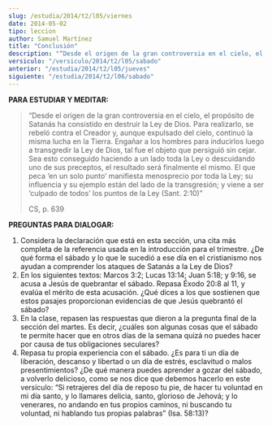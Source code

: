 ```yaml
---
slug: /estudia/2014/t2/l05/viernes
date: 2014-05-02
tipo: leccion
author: Samuel Martínez
title: "Conclusión"
description: "“Desde el origen de la gran controversia en el cielo, el propósito de Satanás ha consistido en destruir la Ley de Dios. Para realizarlo, se rebeló contra el Creador y, aunque expulsado del cielo, continuó la misma lucha en la Tierra. Engañar a los hombres para inducirlos luego a transgredir la Ley de Dios, tal fue el objeto que..."
versiculo: "/versiculo/2014/t2/l05/sabado"
anterior: "/estudia/2014/t2/l05/jueves"
siguiente: "/estudia/2014/t2/l06/sabado"
---
```


**PARA ESTUDIAR Y MEDITAR:**

> “Desde el origen de la gran controversia en el cielo, el propósito de Satanás ha consistido en destruir la Ley de Dios. Para realizarlo, se rebeló contra el Creador y, aunque expulsado del cielo, continuó la misma lucha en la Tierra. Engañar a los hombres para inducirlos luego a transgredir la Ley de Dios, tal fue el objeto que persiguió sin cejar. Sea esto conseguido haciendo a un lado toda la Ley o descuidando uno de sus preceptos, el resultado será finalmente el mismo. El que peca ‘en un solo punto’ manifiesta menosprecio por toda la Ley; su influencia y su ejemplo están del lado de la transgresión; y viene a ser ‘culpado de todos’ los puntos de la Ley (Sant. 2:10)”
>
> CS, p. 639

**PREGUNTAS PARA DIALOGAR:**

1.  Considera la declaración que está en esta sección, una cita más completa de la referencia usada en la introducción para el trimestre. ¿De qué forma el sábado y lo que le sucedió a ese día en el cristianismo nos ayudan a comprender los ataques de Satanás a la Ley de Dios?
2.  En los siguientes textos: Marcos 3:2; Lucas 13:14; Juan 5:18; y 9:16, se acusa a Jesús de quebrantar el sábado. Repasa Éxodo 20:8 al 11, y evalúa el mérito de esta acusación. ¿Qué dices a los que sostienen que estos pasajes proporcionan evidencias de que Jesús quebrantó el sábado?
3.  En la clase, repasen las respuestas que dieron a la pregunta final de la sección del martes. Es decir, ¿cuáles son algunas cosas que el sábado te permite hacer que en otros días de la semana quizá no puedes hacer por causa de tus obligaciones seculares?
4.  Repasa tu propia experiencia con el sábado. ¿Es para ti un día de liberación, descanso y libertad o un día de estrés, esclavitud o malos presentimientos? ¿De qué manera puedes aprender a gozar del sábado, a volverlo delicioso, como se nos dice que debemos hacerlo en este versículo: “Si retrajeres del día de reposo tu pie, de hacer tu voluntad en mi día santo, y lo llamares delicia, santo, glorioso de Jehová; y lo venerares, no andando en tus propios caminos, ni buscando tu voluntad, ni hablando tus propias palabras” (Isa. 58:13)?
